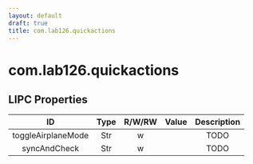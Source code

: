 ```yaml
---
layout: default
draft: true
title: com.lab126.quickactions
---
```


# com.lab126.quickactions

## LIPC Properties

| ID                 | Type | R/W/RW | Value | Description |
|:------------------:|:----:|:------:|:-----:|:-----------:|
| toggleAirplaneMode | Str  | w      |       | TODO        |
| syncAndCheck       | Str  | w      |       | TODO        |